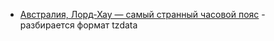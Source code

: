 - [Австралия, Лорд-Хау — самый странный часовой пояс](https://habr.com/ru/companies/ruvds/articles/856780/) - разбирается формат tzdata
